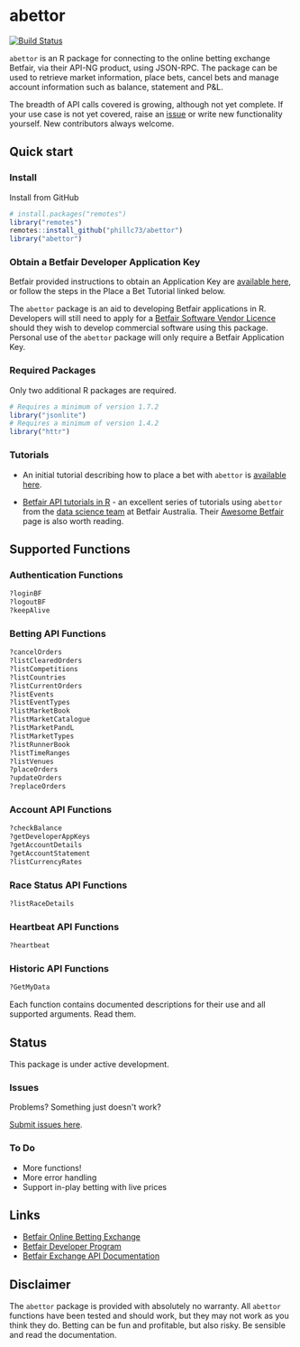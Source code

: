 abettor
=======
[![Build Status](https://travis-ci.org/phillc73/abettor.svg?branch=master)](https://travis-ci.org/phillc73/abettor)

`abettor` is an R package for connecting to the online betting exchange Betfair, via their API-NG product, using JSON-RPC. The package can be used to retrieve market information, place bets, cancel bets and manage account information such as balance, statement and P&L.

The breadth of API calls covered is growing, although not yet complete. If your use case is not yet covered, raise an [issue](https://github.com/phillc73/abettor/issues) or write new functionality yourself. New contributors always welcome.

## Quick start

### Install

Install from GitHub

```r
# install.packages("remotes")
library("remotes")
remotes::install_github("phillc73/abettor")
library("abettor")
```

### Obtain a Betfair Developer Application Key

Betfair provided instructions to obtain an Application Key are [available here](https://docs.developer.betfair.com/display/1smk3cen4v3lu3yomq5qye0ni/Application+Keys), or follow the steps in the Place a Bet Tutorial linked below.

The `abettor` package is an aid to developing Betfair applications in R. Developers will still need to apply for a [Betfair Software Vendor Licence](https://developer.betfair.com/en/vendor-program/the-process/) should they wish to develop commercial software using this package. Personal use of the `abettor` package will only require a Betfair Application Key.

### Required Packages

Only two additional R packages are required.

```r
# Requires a minimum of version 1.7.2
library("jsonlite")
# Requires a minimum of version 1.4.2
library("httr")
```
### Tutorials

 - An initial tutorial describing how to place a bet with `abettor` is [available here](https://github.com/phillc73/abettor/blob/master/vignettes/abettor-placeBet.Rmd).

- [Betfair API tutorials in R](https://betfair-datascientists.github.io/api/apiRtutorial/) - an excellent series of tutorials using `abettor` from the [data science team](https://github.com/betfair-datascientists) at Betfair Australia. Their [Awesome Betfair](https://github.com/betfair-down-under/AwesomeBetfair) page is also worth reading.

## Supported Functions

### Authentication Functions
```r
?loginBF
?logoutBF
?keepAlive
```
### Betting API Functions

```r
?cancelOrders
?listClearedOrders
?listCompetitions
?listCountries
?listCurrentOrders
?listEvents
?listEventTypes
?listMarketBook
?listMarketCatalogue
?listMarketPandL
?listMarketTypes
?listRunnerBook
?listTimeRanges
?listVenues
?placeOrders
?updateOrders
?replaceOrders
```
### Account API Functions

```r
?checkBalance
?getDeveloperAppKeys
?getAccountDetails
?getAccountStatement
?listCurrencyRates
```
### Race Status API Functions

```r
?listRaceDetails
```

### Heartbeat API Functions

```r
?heartbeat
```

### Historic API Functions

```r
?GetMyData
```
Each function contains documented descriptions for their use and all supported arguments. Read them.

## Status

This package is under active development.

### Issues

Problems? Something just doesn't work?

[Submit issues here](https://github.com/phillc73/abettor/issues).

### To Do

* More functions!
* More error handling
* Support in-play betting with live prices

## Links

* [Betfair Online Betting Exchange](https://www.betfair.com/exchange)
* [Betfair Developer Program](https://developer.betfair.com/)
* [Betfair Exchange API Documentation](https://docs.developer.betfair.com/display/1smk3cen4v3lu3yomq5qye0ni)

## Disclaimer

The `abettor` package is provided with absolutely no warranty. All `abettor` functions have been tested and should work, but they may not work as you think they do. Betting can be fun and profitable, but also risky. Be sensible and read the documentation. 

